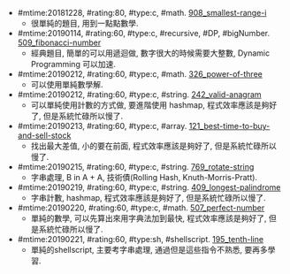 * \#mtime:20181228, \#rating:80, \#type:c, \#math. [908_smallest-range-i](908_smallest-range-i.c)
  * 很單純的題目, 用到一點點數學.
* \#mtime:20190114, \#rating:60, \#type:c, \#recursive, \#DP, \#bigNumber. [509_fibonacci-number](509_fibonacci-number.c)
  * 經典題目, 簡單的可以用遞迴做, 數字很大的時候需要大整數, Dynamic Programming 可以加速.
* \#mtime:20190212, \#rating:60, \#type:c, \#math. [326_power-of-three](326_power-of-three.c)
  * 可以使用單純數學解.
* \#mtime:20190212, \#rating:60, \#type:c, \#string. [242_valid-anagram](242_valid-anagram.c)
  * 可以單純使用計數的方式做, 要進階使用 hashmap, 程式效率應該是夠好了, 但是系統忙碌所以慢了.
* \#mtime:20190213, \#rating:60, \#type:c, \#array. [121_best-time-to-buy-and-sell-stock](121_best-time-to-buy-and-sell-stock.c)
  * 找出最大差值, 小的要在前面, 程式效率應該是夠好了, 但是系統忙碌所以慢了.
* \#mtime:20190215, \#rating:60, \#type:c, \#string. [769_rotate-string](769_rotate-string.c)
  * 字串處理, B in A + A, 技術債(Rolling Hash, Knuth-Morris-Pratt).
* \#mtime:20190219, \#rating:60, \#type:c, \#string. [409_longest-palindrome](409_longest-palindrome.c)
  * 字串計數, hashmap, 程式效率應該是夠好了, 但是系統忙碌所以慢了.
* \#mtime:20190220, \#rating:60, \#type:c, \#math. [507_perfect-number](507_perfect-number.c)
  * 單純的數學, 可以先算出來用字典法加到最快, 程式效率應該是夠好了, 但是系統忙碌所以慢了.
* \#mtime:20190221, \#rating:60, \#type:sh, \#shellscript. [195_tenth-line](195_tenth-line.sh)
  * 單純的shellscript, 主要考字串處理, 通過但是這些指令不熟悉, 要再多學習.
